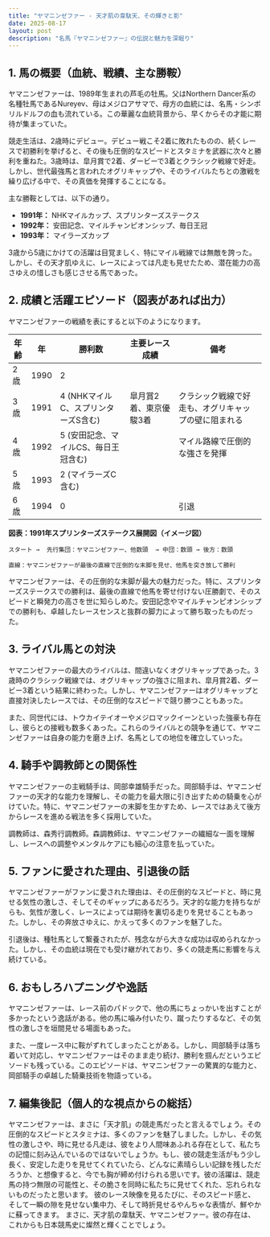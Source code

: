 ```yaml
---
title: "ヤマニンゼファー - 天才肌の韋駄天、その輝きと影"
date: 2025-08-17
layout: post
description: "名馬『ヤマニンゼファー』の伝説と魅力を深堀り"
---
```


## 1. 馬の概要（血統、戦績、主な勝鞍）

ヤマニンゼファーは、1989年生まれの芦毛の牡馬。父はNorthern Dancer系の名種牡馬であるNureyev、母はメジロアサマで、母方の血統には、名馬・シンボリルドルフの血も流れている。この華麗な血統背景から、早くからその才能に期待が集まっていた。

競走生活は、2歳時にデビュー。デビュー戦こそ2着に敗れたものの、続くレースで初勝利を挙げると、その後も圧倒的なスピードとスタミナを武器に次々と勝利を重ねた。3歳時は、皐月賞で2着、ダービーで3着とクラシック戦線で好走。しかし、世代最強馬と言われたオグリキャップや、そのライバルたちとの激戦を繰り広げる中で、その真価を発揮することになる。

主な勝鞍としては、以下の通り。

* **1991年：**  NHKマイルカップ、スプリンターズステークス
* **1992年：**  安田記念、マイルチャンピオンシップ、毎日王冠
* **1993年：**  マイラーズカップ

3歳から5歳にかけての活躍は目覚ましく、特にマイル戦線では無敵を誇った。しかし、その天才肌ゆえに、レースによっては凡走も見せたため、潜在能力の高さゆえの惜しさも感じさせる馬であった。


## 2. 成績と活躍エピソード（図表があれば出力）

ヤマニンゼファーの戦績を表にすると以下のようになります。

| 年齢 | 年 | 勝利数 | 主要レース成績 | 備考 |
|---|---|---|---|---|
| 2歳 | 1990 | 2 |  |  |
| 3歳 | 1991 | 4 (NHKマイルC、スプリンターズS含む) | 皐月賞2着、東京優駿3着 | クラシック戦線で好走も、オグリキャップの壁に阻まれる |
| 4歳 | 1992 | 5 (安田記念、マイルCS、毎日王冠含む) |  | マイル路線で圧倒的な強さを発揮 |
| 5歳 | 1993 | 2 (マイラーズC含む) |  |  |
| 6歳 | 1994 | 0 |  |  引退 |


**図表：1991年スプリンターズステークス展開図（イメージ図）**

```
スタート →  先行集団：ヤマニンゼファー、他数頭  → 中団：数頭 → 後方：数頭

直線：ヤマニンゼファーが最後の直線で圧倒的な末脚を見せ、他馬を突き放して勝利
```

ヤマニンゼファーは、その圧倒的な末脚が最大の魅力だった。特に、スプリンターズステークスでの勝利は、最後の直線で他馬を寄せ付けない圧勝劇で、そのスピードと瞬発力の高さを世に知らしめた。安田記念やマイルチャンピオンシップでの勝利も、卓越したレースセンスと抜群の脚力によって勝ち取ったものだった。


## 3. ライバル馬との対決

ヤマニンゼファーの最大のライバルは、間違いなくオグリキャップであった。3歳時のクラシック戦線では、オグリキャップの強さに阻まれ、皐月賞2着、ダービー3着という結果に終わった。しかし、ヤマニンゼファーはオグリキャップと直接対決したレースでは、その圧倒的なスピードで競り勝つこともあった。

また、同世代には、トウカイテイオーやメジロマックイーンといった強豪も存在し、彼らとの接戦も数多くあった。これらのライバルとの競争を通じて、ヤマニンゼファーは自身の能力を磨き上げ、名馬としての地位を確立していった。


## 4. 騎手や調教師との関係性

ヤマニンゼファーの主戦騎手は、岡部幸雄騎手だった。岡部騎手は、ヤマニンゼファーの天才的な能力を理解し、その能力を最大限に引き出すための騎乗を心がけていた。特に、ヤマニンゼファーの末脚を生かすため、レースではあえて後方からレースを進める戦法を多く採用していた。

調教師は、森秀行調教師。森調教師は、ヤマニンゼファーの繊細な一面を理解し、レースへの調整やメンタルケアにも細心の注意を払っていた。


## 5. ファンに愛された理由、引退後の話

ヤマニンゼファーがファンに愛された理由は、その圧倒的なスピードと、時に見せる気性の激しさ、そしてそのギャップにあるだろう。天才的な能力を持ちながらも、気性が激しく、レースによっては期待を裏切る走りを見せることもあった。しかし、その奔放さゆえに、かえって多くのファンを魅了した。

引退後は、種牡馬として繋養されたが、残念ながら大きな成功は収められなかった。しかし、その血統は現在でも受け継がれており、多くの競走馬に影響を与え続けている。


## 6. おもしろハプニングや逸話

ヤマニンゼファーは、レース前のパドックで、他の馬にちょっかいを出すことが多かったという逸話がある。他の馬に噛み付いたり、蹴ったりするなど、その気性の激しさを垣間見せる場面もあった。

また、一度レース中に鞍がずれてしまったことがある。しかし、岡部騎手は落ち着いて対応し、ヤマニンゼファーはそのまま走り続け、勝利を掴んだというエピソードも残っている。このエピソードは、ヤマニンゼファーの驚異的な能力と、岡部騎手の卓越した騎乗技術を物語っている。


## 7. 編集後記（個人的な視点からの総括）

ヤマニンゼファーは、まさに「天才肌」の競走馬だったと言えるでしょう。その圧倒的なスピードとスタミナは、多くのファンを魅了しました。しかし、その気性の激しさや、時に見せる凡走は、彼をより人間味あふれる存在として、私たちの記憶に刻み込んでいるのではないでしょうか。もし、彼の競走生活がもう少し長く、安定した走りを見せてくれていたら、どんなに素晴らしい記録を残しただろうか、と想像すると、今でも胸が締め付けられる思いです。彼の活躍は、競走馬の持つ無限の可能性と、その脆さを同時に私たちに見せてくれた、忘れられないものだったと思います。  彼のレース映像を見るたびに、そのスピード感と、そして一瞬の隙を見せない集中力、そして時折見せるやんちゃな表情が、鮮やかに蘇ってきます。  まさに、天才肌の韋駄天、ヤマニンゼファー。彼の存在は、これからも日本競馬史に燦然と輝くことでしょう。
